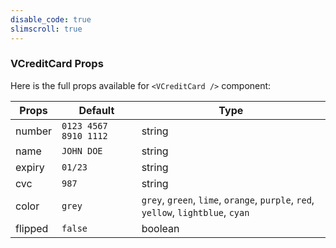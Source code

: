 ```yaml
---
disable_code: true
slimscroll: true
---
```


### VCreditCard Props

Here is the full props available for `<VCreditCard />` component:

| Props   | Default                                              | Type                                                                              |
| ------- | ---------------------------------------------------- | --------------------------------------------------------------------------------- |
| number  | <span class="is-string">`0123 4567 8910 1112`</span> | string                                                                            |
| name    | <span class="is-string">`JOHN DOE`</span>            | string                                                                            |
| expiry  | <span class="is-string">`01/23`</span>               | string                                                                            |
| cvc     | <span class="is-string">`987`</span>                 | string                                                                            |
| color   | <span class="is-string">`grey`</span>                | `grey`, `green`, `lime`, `orange`, `purple`, `red`, `yellow`, `lightblue`, `cyan` |
| flipped | <span class="is-boolean">`false`</span>              | boolean                                                                           |
